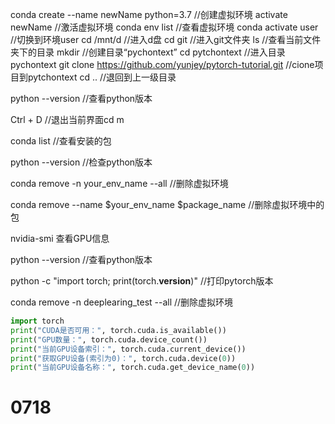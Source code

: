 conda create --name newName python=3.7  //创建虚拟环境
activate newName //激活虚拟环境
conda env list //查看虚拟环境
conda activate user //切换到环境user
cd /mnt/d  //进入d盘
cd git //进入git文件夹
ls //查看当前文件夹下的目录
mkdir  //创建目录“pychontext”
cd pytchontext //进入目录pychontext
git clone https://github.com/yunjey/pytorch-tutorial.git //cione项目到pytchontext
cd ..   //退回到上一级目录

python --version //查看python版本

Ctrl + D //退出当前界面cd m

conda list //查看安装的包

python --version //检查python版本

conda remove -n your_env_name --all //删除虚拟环境

conda remove --name $your_env_name  $package_name //删除虚拟环境中的包

nvidia-smi 查看GPU信息

python --version //查看python版本

python -c "import torch; print(torch.__version__)" //打印pytorch版本

conda remove -n deeplearing_test --all //删除虚拟环境

```python
import torch
print("CUDA是否可用：", torch.cuda.is_available())
print("GPU数量：", torch.cuda.device_count())
print("当前GPU设备索引：", torch.cuda.current_device())
print("获取GPU设备(索引为0)：", torch.cuda.device(0))
print("当前GPU设备名称：", torch.cuda.get_device_name(0))
```

# 0718